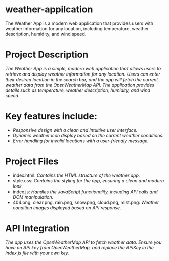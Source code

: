 # weather-appilcation
The Weather App is a modern web application that provides users with weather information for any location, including temperature, weather description, humidity, and wind speed.

# Project Description
*The Weather App is a simple, modern web application that allows users to retrieve and display weather information for any location. Users can enter their desired location in the search bar, and the app will fetch the current weather data from the OpenWeatherMap API. The application provides details such as temperature, weather description, humidity, and wind speed.*

# Key features include:
- *Responsive design with a clean and intuitive user interface.*
- *Dynamic weather icon display based on the current weather conditions.*
- *Error handling for invalid locations with a user-friendly message.*

# Project Files
- index.html: *Contains the HTML structure of the weather app.*
- style.css: *Contains the styling for the app, ensuring a clean and modern look.*
- index.js: *Handles the JavaScript functionality, including API calls and DOM manipulation.*
- 404.png, clear.png, rain.png, snow.png, cloud.png, mist.png: *Weather condition images displayed based on API response.*

# API Integration
*The app uses the OpenWeatherMap API to fetch weather data. Ensure you have an API key from OpenWeatherMap, and replace the APIKey in the index.js file with your own key.*
